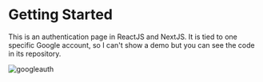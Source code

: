 # Getting Started

This is an authentication page in ReactJS and NextJS. It is tied to one specific Google account, so I can't show a demo but you can see the code in its repository.

![googleauth](https://user-images.githubusercontent.com/71913145/229348769-ccea9d48-b6a6-47df-8f78-2f6ea7db790e.png)
